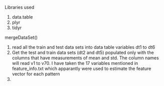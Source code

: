 Libraries used
1. data.table
2. plyr
3. tidyr

mergeDataSet()
1. read all the train and test data sets into data table variables dt1 to dt6
2. Get the test and train data sets (dt2 and dt5) populated only with the columns that have measurements of mean and std. The column
names will read v1 to v70. I have taken the 17 variables mentioned in feature_info.txt which apparantly were used to estimate the
feature vector for each pattern
3. 
